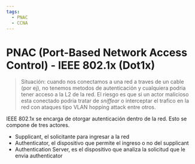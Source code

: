 ```yaml
---
tags:
  - PNAC
  - CCNA
---
```


# PNAC (Port-Based Network Access Control) - IEEE 802.1x (Dot1x)

> Situación: cuando nos conectamos a una red a traves de un cable (por ej), no tenemos metodos de autenticación y cualquiera podria tener acceso a la L2 de la red. El riesgo es que si un actor malicioso esta conectado podria tratar de _sniffear_ o interceptar el trafico en la red con ataques tipo VLAN hopping attack entre otros. 

IEEE 802.1x se encarga de otorgar autenticación dentro de la red. Esto se compone de tres actores.
- Supplicant, el solicitante para ingresar a la red
- Authenticator, el dispositivo que permite el ingreso o no del supplicant
- Authentication Server, es el dispositivo que analiza la solicitud que le envia authenticator

